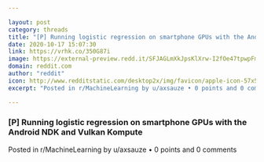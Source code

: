 ```yaml
---

layout: post
category: threads
title: "[P] Running logistic regression on smartphone GPUs with the Android NDK and Vulkan Kompute"
date: 2020-10-17 15:07:30
link: https://vrhk.co/350G87i
image: https://external-preview.redd.it/SFJAGLmXkJpsKlXrw-I2fOe47tpwpFmlWrNBSutndCU.jpg?width=800&height=418.848167539&auto=webp&crop=800:418.848167539,smart&s=4fac7d4f071daca59e0e85c7eed11e690e8ec23e
domain: reddit.com
author: "reddit"
icon: http://www.redditstatic.com/desktop2x/img/favicon/apple-icon-57x57.png
excerpt: "Posted in r/MachineLearning by u/axsauze • 0 points and 0 comments"

---
```


### [P] Running logistic regression on smartphone GPUs with the Android NDK and Vulkan Kompute

Posted in r/MachineLearning by u/axsauze • 0 points and 0 comments